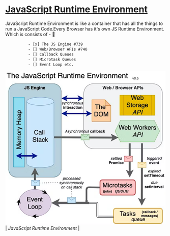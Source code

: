 # <ins>JavaScript Runtime Environment</ins>
JavaScript Runtime Environment is like a container that has all the things to run a JavaScript Code.Every Browser has it's own JS Runtime Environment. Which is consists of - :rocket:
~~~
          - [x] The JS Engine #739
          - [] Web/Browser APIs #740
          - [] Callback Queues
          - [] Microtask Queues
          - [] Event Loop etc.
~~~
![alt text](./assests/JSRE.png)
| *JavaScript Runtime Environment* |